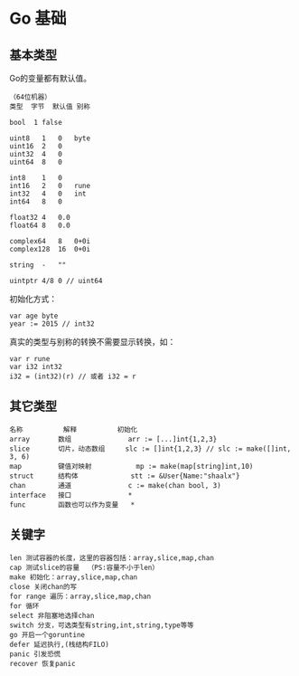 #	Go 基础

## 基本类型

Go的变量都有默认值。

	（64位机器）
	类型	字节	默认值	别称

	bool  1	false

	uint8	1	0	byte
	uint16	2	0
	uint32	4	0
	uint64	8	0

	int8	1	0
	int16	2	0	rune
	int32 	4	0	int
	int64	8	0
	
	float32	4	0.0
	float64	8	0.0

	complex64	8	0+0i
	complex128	16	0+0i

	string	-	""

	uintptr	4/8	0 // uint64

初始化方式：

	var age byte
	year := 2015 // int32

真实的类型与别称的转换不需要显示转换，如：

	var r rune
	var i32 int32
	i32 = (int32)(r) // 或者 i32 = r

##	其它类型

	名称			解释			初始化
	array		数组				arr := [...]int{1,2,3}
	slice		切片，动态数组		slc := []int{1,2,3} // slc := make([]int, 3, 6)
	map 		键值对映射			mp := make(map[string]int,10)
	struct		结构体				stt := &User{Name:"shaalx"}
	chan		通道				c := make(chan bool, 3)
	interface	接口				*
	func		函数也可以作为变量 	*

##	关键字

	len 测试容器的长度，这里的容器包括：array,slice,map,chan
	cap 测试slice的容量	（PS:容量不小于len）
	make 初始化：array,slice,map,chan
	close 关闭chan的写
	for range 遍历：array,slice,map,chan
	for 循环
	select 非阻塞地选择chan
	switch 分支，可选类型有string,int,string,type等等
	go 开启一个goruntine
	defer 延迟执行,(栈结构FILO)
	panic 引发恐慌
	recover 恢复panic
	